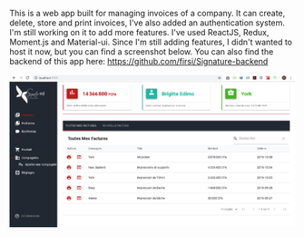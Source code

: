 This is a web app built for managing invoices of a company. It can create, delete, store and print invoices, I've also added an authentication system. I'm still working on it to add more features. I've used ReactJS, Redux, Moment.js and Material-ui. 
Since I'm still adding features, I didn't wanted to host it now, but you can find a screenshot below.
You can also find the backend of this app here: https://github.com/firsi/Signature-backend

![screenshot](https://github.com/firsi/signature-frontend/blob/master/home.PNG)

